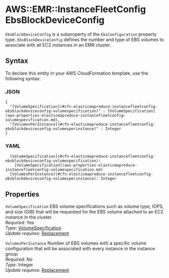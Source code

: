 # AWS::EMR::InstanceFleetConfig EbsBlockDeviceConfig<a name="aws-properties-elasticmapreduce-instancefleetconfig-ebsblockdeviceconfig"></a>

`EbsBlockDeviceConfig` is a subproperty of the `EbsConfiguration` property type\. `EbsBlockDeviceConfig` defines the number and type of EBS volumes to associate with all EC2 instances in an EMR cluster\.

## Syntax<a name="aws-properties-elasticmapreduce-instancefleetconfig-ebsblockdeviceconfig-syntax"></a>

To declare this entity in your AWS CloudFormation template, use the following syntax:

### JSON<a name="aws-properties-elasticmapreduce-instancefleetconfig-ebsblockdeviceconfig-syntax.json"></a>

```
{
  "[VolumeSpecification](#cfn-elasticmapreduce-instancefleetconfig-ebsblockdeviceconfig-volumespecification)" : [VolumeSpecification](aws-properties-elasticmapreduce-instancefleetconfig-volumespecification.md),
  "[VolumesPerInstance](#cfn-elasticmapreduce-instancefleetconfig-ebsblockdeviceconfig-volumesperinstance)" : Integer
}
```

### YAML<a name="aws-properties-elasticmapreduce-instancefleetconfig-ebsblockdeviceconfig-syntax.yaml"></a>

```
  [VolumeSpecification](#cfn-elasticmapreduce-instancefleetconfig-ebsblockdeviceconfig-volumespecification): 
    [VolumeSpecification](aws-properties-elasticmapreduce-instancefleetconfig-volumespecification.md)
  [VolumesPerInstance](#cfn-elasticmapreduce-instancefleetconfig-ebsblockdeviceconfig-volumesperinstance): Integer
```

## Properties<a name="aws-properties-elasticmapreduce-instancefleetconfig-ebsblockdeviceconfig-properties"></a>

`VolumeSpecification`  <a name="cfn-elasticmapreduce-instancefleetconfig-ebsblockdeviceconfig-volumespecification"></a>
EBS volume specifications such as volume type, IOPS, and size \(GiB\) that will be requested for the EBS volume attached to an EC2 instance in the cluster\.  
*Required*: Yes  
*Type*: [VolumeSpecification](aws-properties-elasticmapreduce-instancefleetconfig-volumespecification.md)  
*Update requires*: [Replacement](https://docs.aws.amazon.com/AWSCloudFormation/latest/UserGuide/using-cfn-updating-stacks-update-behaviors.html#update-replacement)

`VolumesPerInstance`  <a name="cfn-elasticmapreduce-instancefleetconfig-ebsblockdeviceconfig-volumesperinstance"></a>
Number of EBS volumes with a specific volume configuration that will be associated with every instance in the instance group  
*Required*: No  
*Type*: Integer  
*Update requires*: [Replacement](https://docs.aws.amazon.com/AWSCloudFormation/latest/UserGuide/using-cfn-updating-stacks-update-behaviors.html#update-replacement)